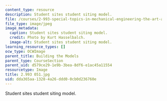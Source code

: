 ```yaml
---
content_type: resource
description: Student sites student siting model.
file: /courses/2-993-special-topics-in-mechanical-engineering-the-art-and-science-of-boat-design-january-iap-2007/dda365aa13284a26ddd00cb0d236760e_2993051.jpg
file_type: image/jpeg
image_metadata:
  caption: Student sites student siting model.
  credit: Photo by Kurt Hasselbalch.
  image-alt: Student sites student siting model.
learning_resource_types: []
ocw_type: OCWImage
parent_title: Building the Models
parent_type: CourseSection
parent_uid: d579ce29-1e9b-3bea-8df6-e1ac45a11554
resourcetype: Image
title: 2.993 051.jpg
uid: dda365aa-1328-4a26-ddd0-0cb0d236760e
---
```

Student sites student siting model.

